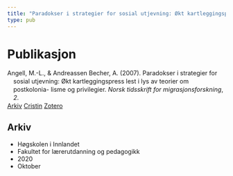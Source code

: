 ```yaml
---
title: "Paradokser i strategier for sosial utjevning: Økt kartleggingspress lest i lys av teorier om postkolonia- lisme og privilegier"
type: pub
---
```

<h1>Publikasjon</h1>
<article id="csl-bib-container-MVZGH347" class="csl-bib-container">
  <div class="csl-bib-body" style="line-height: 1.35; padding-left: 1em; text-indent:-1em;">
  <div class="csl-entry">Angell, M.-L., &amp; Andreassen Becher, A. (2007). Paradokser i strategier for sosial utjevning: &#xD8;kt kartleggingspress lest i lys av teorier om postkolonia- lisme og privilegier. <i>Norsk tidsskrift for migrasjonsforskning</i>, <i>2</i>.</div>
</div>
  <div class="csl-bib-buttons">
    <a href="#taxonomy-article-MVZGH347" class="csl-bib-button">Arkiv</a>
    <a href="https://app.cristin.no/results/show.jsf?id=1837603" alt="Cristin URL" class="csl-bib-button">Cristin</a>
    <a href="http://zotero.org/groups/5022929/items/MVZGH347" alt="Zotero URL" class="csl-bib-button">Zotero</a>
  </div>
  <div id="csl-bib-meta-container-MVZGH347"></div>
</article>
<div id="csl-bib-meta-MVZGH347" class="csl-bib-meta">
  <article id="taxonomy-article-MVZGH347" class="taxonomy-article">
    <h1>Arkiv</h1>
    <ul>
      <li>Høgskolen i Innlandet</li>
      <li>Fakultet for lærerutdanning og pedagogikk</li>
      <li>2020</li>
      <li>Oktober</li>
    </ul>
  </article>
</div>
